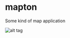 # mapton
Some kind of map application

![alt tag](https://mapton.org/wp-content/uploads/2019/06/2019-06-23-200212_1280x800_scrot.png)
